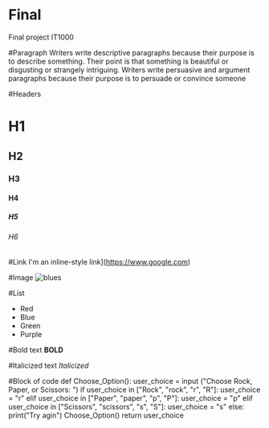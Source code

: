 # Final
Final project IT1000

#Paragraph 
Writers write descriptive paragraphs because their purpose is to describe something. Their point is that something is beautiful or disgusting or strangely intriguing. Writers write persuasive and argument paragraphs because their purpose is to persuade or convince someone

#Headers
# H1
## H2
### H3
#### H4
##### H5
###### H6

#Link 
I'm an inline-style link](https://www.google.com)

#Image 
![blues](FPAiP2p-blues-hockey-wallpaper.jpg)

#List
		<ul>
			<li>Red</li>
			<li>Blue</li>
			<li>Green</li>
			<li>Purple</li>
		</ul>

#Bold text
**BOLD**

#Italicized text
*Italicized*

#Block of code
def Choose_Option():
    user_choice = input ("Choose Rock, Paper, or Scissors: ")
    if user_choice in ["Rock", "rock", "r", "R"]:
        user_choice = "r"
    elif user_choice in ["Paper", "paper", "p", "P"]:
        user_choice = "p"
    elif user_choice in ["Scissors", "scissors", "s", "S"]:
        user_choice = "s"
    else:
        print("Try agin")
        Choose_Option()
    return user_choice
